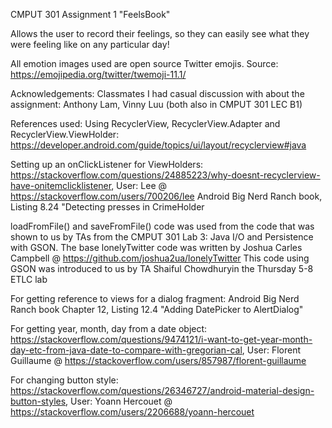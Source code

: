 CMPUT 301 Assignment 1 "FeelsBook"

Allows the user to record their feelings, so they can easily see what they were feeling like on any particular day!



All emotion images used are open source Twitter emojis. Source: https://emojipedia.org/twitter/twemoji-11.1/



Acknowledgements: 
Classmates I had casual discussion with about the assignment: Anthony Lam, Vinny Luu (both also in CMPUT 301 LEC B1)

References used:
Using RecyclerView, RecyclerView.Adapter and RecyclerView.ViewHolder: https://developer.android.com/guide/topics/ui/layout/recyclerview#java

Setting up an onClickListener for ViewHolders: https://stackoverflow.com/questions/24885223/why-doesnt-recyclerview-have-onitemclicklistener, User: Lee @ https://stackoverflow.com/users/700206/lee
Android Big Nerd Ranch book, Listing 8.24 "Detecting presses in CrimeHolder

loadFromFile() and saveFromFile() code was used from the code that was shown to us by TAs from the CMPUT 301 Lab 3: Java I/O and Persistence with GSON.
The base lonelyTwitter code was written by Joshua Carles Campbell @ https://github.com/joshua2ua/lonelyTwitter This code using GSON was introduced to us by TA Shaiful Chowdhuryin the Thursday 5-8 ETLC lab

For getting reference to views for a dialog fragment: Android Big Nerd Ranch book Chapter 12, Listing 12.4 "Adding DatePicker to AlertDialog"

For getting year, month, day from a date object: https://stackoverflow.com/questions/9474121/i-want-to-get-year-month-day-etc-from-java-date-to-compare-with-gregorian-cal, User: Florent Guillaume @ https://stackoverflow.com/users/857987/florent-guillaume

For changing button style: https://stackoverflow.com/questions/26346727/android-material-design-button-styles, User: Yoann Hercouet @ https://stackoverflow.com/users/2206688/yoann-hercouet
